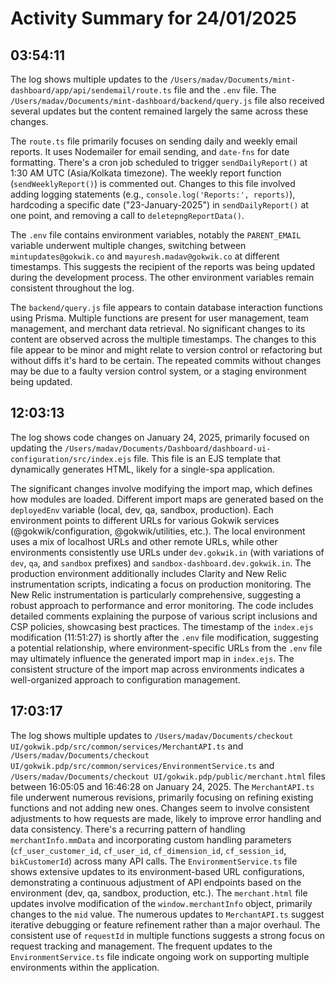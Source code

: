 # Activity Summary for 24/01/2025

## 03:54:11
The log shows multiple updates to the `/Users/madav/Documents/mint-dashboard/app/api/sendemail/route.ts` file and the `.env` file.  The `/Users/madav/Documents/mint-dashboard/backend/query.js` file also received several updates but the content remained largely the same across these changes.

The `route.ts` file primarily focuses on sending daily and weekly email reports.  It uses Nodemailer for email sending, and `date-fns` for date formatting.  There's a cron job scheduled to trigger `sendDailyReport()` at 1:30 AM UTC (Asia/Kolkata timezone). The weekly report function (`sendWeeklyReport()`) is commented out.  Changes to this file involved adding logging statements (e.g., `console.log('Reports:', reports)`), hardcoding a specific date  ("23-January-2025") in `sendDailyReport()` at one point, and removing a call to `deletepngReportData()`.

The `.env` file contains environment variables, notably the `PARENT_EMAIL` variable underwent multiple changes, switching between  `mintupdates@gokwik.co` and `mayuresh.madav@gokwik.co` at different timestamps.  This suggests the recipient of the reports was being updated during the development process.  The other environment variables remain consistent throughout the log.

The `backend/query.js` file appears to contain database interaction functions using Prisma. Multiple functions are present for user management, team management, and merchant data retrieval.  No significant changes to its content are observed across the multiple timestamps.  The changes to this file appear to be minor and might relate to version control or refactoring but without diffs it's hard to be certain.  The repeated commits without changes may be due to a faulty version control system, or a staging environment being updated.


## 12:03:13
The log shows code changes on January 24, 2025, primarily focused on updating the `/Users/madav/Documents/Dashboard/dashboard-ui-configuration/src/index.ejs` file. This file is an EJS template that dynamically generates HTML, likely for a single-spa application.

The significant changes involve modifying the import map, which defines how modules are loaded.  Different import maps are generated based on the `deployedEnv` variable (local, dev, qa, sandbox, production).  Each environment points to different URLs for various Gokwik services (@gokwik/configuration, @gokwik/utilities, etc.).  The local environment uses a mix of localhost URLs and other remote URLs, while other environments consistently use URLs under `dev.gokwik.in` (with variations of `dev`, `qa`, and `sandbox` prefixes) and `sandbox-dashboard.dev.gokwik.in`.  The production environment additionally includes Clarity and New Relic instrumentation scripts, indicating a focus on production monitoring.  The New Relic instrumentation is particularly comprehensive, suggesting a robust approach to performance and error monitoring. The code includes detailed comments explaining the purpose of various script inclusions and CSP policies, showcasing best practices. The timestamp of the `index.ejs` modification (11:51:27) is shortly after the `.env` file modification, suggesting a potential relationship, where environment-specific URLs from the `.env` file may ultimately influence the generated import map in `index.ejs`.  The consistent structure of the import map across environments indicates a well-organized approach to configuration management.


## 17:03:17
The log shows multiple updates to `/Users/madav/Documents/checkout UI/gokwik.pdp/src/common/services/MerchantAPI.ts` and `/Users/madav/Documents/checkout UI/gokwik.pdp/src/common/services/EnvironmentService.ts`  and `/Users/madav/Documents/checkout UI/gokwik.pdp/public/merchant.html` files between 16:05:05 and 16:46:28 on January 24, 2025.  The `MerchantAPI.ts` file underwent numerous revisions, primarily focusing on refining existing functions and not adding new ones. Changes seem to involve consistent adjustments to how requests are made, likely to improve error handling and data consistency.  There's a recurring pattern of handling `merchantInfo.mmData` and incorporating custom handling parameters (`cf_user_customer_id`, `cf_user_id`, `cf_dimension_id`, `cf_session_id`, `bikCustomerId`) across many API calls. The `EnvironmentService.ts` file shows extensive updates to its environment-based URL configurations, demonstrating a continuous adjustment of API endpoints based on the environment (dev, qa, sandbox, production, etc.). The `merchant.html` file updates involve modification of the `window.merchantInfo` object, primarily changes to the `mid` value.  The numerous updates to `MerchantAPI.ts` suggest iterative debugging or feature refinement rather than a major overhaul.  The consistent use of `requestId` in multiple functions suggests a strong focus on request tracking and management. The frequent updates to the `EnvironmentService.ts`  file  indicate ongoing work on supporting multiple environments within the application.
